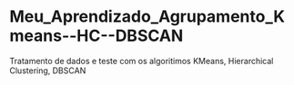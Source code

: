 # Meu_Aprendizado_Agrupamento_Kmeans--HC--DBSCAN
 Tratamento de dados e teste com os algoritimos KMeans,  Hierarchical Clustering, DBSCAN
